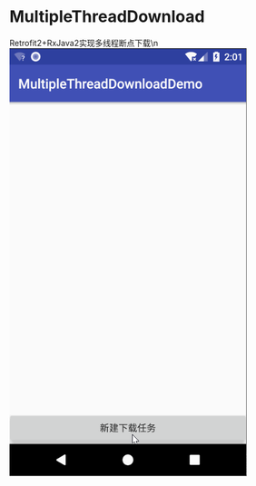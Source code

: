 # MultipleThreadDownload
Retrofit2+RxJava2实现多线程断点下载\n
![image](https://github.com/zycoJamie/MultipleThreadDownload/blob/master/screenshot.gif)
